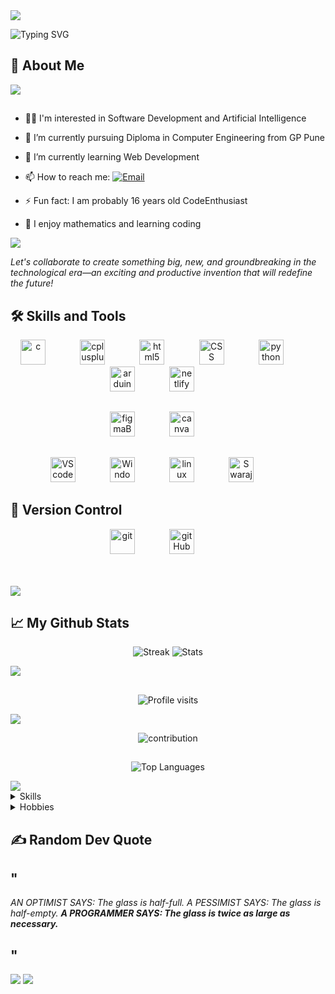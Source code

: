 <img src="https://capsule-render.vercel.app/api?&color=gradient&height=350&section=header&text=Hey,%20👋%20I%20am%20Swaraj!&fontSize=75&animation=fadeIn&textColor=white">


![Typing SVG](https://readme-typing-svg.herokuapp.com/?lines=A%20full%20time%20learner%20and%20programmer.;%20A%20Computer%20Engineering%20Student.&font=italic&fontSize=50&color=FF4500&fontWeight=bold)


## 🚀 About Me

<img src="https://user-images.githubusercontent.com/73097560/115834477-dbab4500-a447-11eb-908a-139a6edaec5c.gif">

## 

- 👩‍💻 I'm interested in Software Development and Artificial Intelligence 

- 🌱 I’m currently pursuing Diploma in Computer Engineering from GP Pune

- 👀 I’m currently learning Web Development

- 📫 How to reach me:   [![Email](https://img.shields.io/badge/Mail-004788?style=for-the-badge&logo=gmail&logoColor=red)](mailto:swarajmohite16@gmail.com)

- ⚡ Fun fact: I am probably 16 years old CodeEnthusiast

- 🧠 I enjoy mathematics and learning coding

<img src="https://user-images.githubusercontent.com/73097560/115834477-dbab4500-a447-11eb-908a-139a6edaec5c.gif">

<i>Let's collaborate to create something big, new, and groundbreaking in the technological era—an exciting and productive invention that will redefine the future!</i>

##


## 🛠 Skills and Tools

 <p align= "center">

  <img src="https://user-images.githubusercontent.com/25181517/192106070-46255bcf-65e6-4c6b-a296-bf8d0d8fb2a7.png" alt="c" width="40" height="40"/>
   &nbsp&nbsp&nbsp&nbsp&nbsp&nbsp&nbsp&nbsp&nbsp&nbsp&nbsp&nbsp
   <img src ="https://user-images.githubusercontent.com/25181517/192106073-90fffafe-3562-4ff9-a37e-c77a2da0ff58.png" alt="cplusplus" width="40" height="40"/>
   &nbsp&nbsp&nbsp&nbsp&nbsp&nbsp&nbsp&nbsp&nbsp&nbsp&nbsp&nbsp
  <img src="https://user-images.githubusercontent.com/25181517/192158954-f88b5814-d510-4564-b285-dff7d6400dad.png" alt="html5" width="40" height="40"/>
   &nbsp&nbsp&nbsp&nbsp&nbsp&nbsp&nbsp&nbsp&nbsp&nbsp&nbsp&nbsp
  <img src="https://user-images.githubusercontent.com/25181517/183898674-75a4a1b1-f960-4ea9-abcb-637170a00a75.png" alt="CSS" width="40" height="40"/>
   &nbsp&nbsp&nbsp&nbsp&nbsp&nbsp&nbsp&nbsp&nbsp&nbsp&nbsp&nbsp
   <img src="https://user-images.githubusercontent.com/25181517/183423507-c056a6f9-1ba8-4312-a350-19bcbc5a8697.png" alt="pythonBasics" width="40" height="40"/>
   &nbsp&nbsp&nbsp&nbsp&nbsp&nbsp&nbsp&nbsp&nbsp&nbsp&nbsp&nbsp
   <img src="https://github.com/marwin1991/profile-technology-icons/assets/136815194/a57a85ba-e2dd-4036-85b6-7e1532391627" alt="arduinoUNO" width="40" height="40"/>
   &nbsp&nbsp&nbsp&nbsp&nbsp&nbsp&nbsp&nbsp&nbsp&nbsp&nbsp&nbsp 
   <img src="https://encrypted-tbn0.gstatic.com/images?q=tbn:ANd9GcQrvwgpiqc9FrNeVcW-NQekpPIwIcktyys_nw&s" alt="netlify" width="40" height="40"/>
   &nbsp&nbsp&nbsp&nbsp&nbsp&nbsp&nbsp&nbsp&nbsp&nbsp&nbsp&nbsp 
   </p>
   
   ##
   <p align= " center">
   <img src="https://user-images.githubusercontent.com/25181517/189715289-df3ee512-6eca-463f-a0f4-c10d94a06b2f.png" alt="figmaBasics" width="40" height="40"/>
   &nbsp&nbsp&nbsp&nbsp&nbsp&nbsp&nbsp&nbsp&nbsp&nbsp&nbsp&nbsp
   <img src="https://github-production-user-asset-6210df.s3.amazonaws.com/136815194/253220886-02494c7c-de6a-43a6-9293-6369696842ed.png" alt="canva" width="40" height="40"/>
   &nbsp&nbsp&nbsp&nbsp&nbsp&nbsp&nbsp&nbsp&nbsp&nbsp&nbsp&nbsp </p>
   
   ##
   <p align= " center">
   <img src="https://user-images.githubusercontent.com/25181517/192108891-d86b6220-e232-423a-bf5f-90903e6887c3.png" alt="VScode" width="40" height="40"/>
   &nbsp&nbsp&nbsp&nbsp&nbsp&nbsp&nbsp&nbsp&nbsp&nbsp&nbsp&nbsp
   <img src="https://user-images.githubusercontent.com/25181517/186884150-05e9ff6d-340e-4802-9533-2c3f02363ee3.png" alt="Windows" width="40" height="40"/>
   &nbsp&nbsp&nbsp&nbsp&nbsp&nbsp&nbsp&nbsp&nbsp&nbsp&nbsp&nbsp
   <img src="https://github.com/marwin1991/profile-technology-icons/assets/76662862/2481dc48-be6b-4ebb-9e8c-3b957efe69fa" alt="linux" width="40" height="40"/>
   &nbsp&nbsp&nbsp&nbsp&nbsp&nbsp&nbsp&nbsp&nbsp&nbsp&nbsp&nbsp
    <a href="https://replit.com/@swarajmohite16" target="blank"><img src="https://upload.wikimedia.org/wikipedia/commons/thumb/7/78/New_Replit_Logo.svg/1200px-New_Replit_Logo.svg.png" alt="SwarajMohite_replit" height="40" width="40" /></a>
 &nbsp&nbsp&nbsp&nbsp&nbsp&nbsp&nbsp&nbsp&nbsp&nbsp&nbsp&nbsp
</p>

## 🧰 Version Control
<p align="center">
  <img src="https://user-images.githubusercontent.com/25181517/192108372-f71d70ac-7ae6-4c0d-8395-51d8870c2ef0.png" alt="git" width="40" height="40"/>
   &nbsp&nbsp&nbsp&nbsp&nbsp&nbsp&nbsp&nbsp&nbsp&nbsp&nbsp&nbsp
  <img src="https://user-images.githubusercontent.com/25181517/192108374-8da61ba1-99ec-41d7-80b8-fb2f7c0a4948.png" alt="gitHub" width="40" height="40"/>
   &nbsp&nbsp&nbsp&nbsp&nbsp&nbsp&nbsp&nbsp&nbsp&nbsp&nbsp&nbsp
</p>


<br><br>
<img src="https://user-images.githubusercontent.com/73097560/115834477-dbab4500-a447-11eb-908a-139a6edaec5c.gif">
## 📈 My Github Stats
 <p align= " center">
  <img src="https://github-readme-streak-stats.herokuapp.com/?user=SwarajMohite&show_icons=true&locale=en&theme=dark" alt="Streak">
  <img src="https://github-readme-stats.vercel.app/api?username=SwarajMohite&show_icons=true&locale=en&theme=dark" alt="Stats">
  </p>
<img src="https://user-images.githubusercontent.com/73097560/115834477-dbab4500-a447-11eb-908a-139a6edaec5c.gif">

##
<p align= " center"> 
  <img src="https://komarev.com/ghpvc/?username=SwarajMohite&label=Profile%20Visit&color=0e75b6&style=flat&show_icons=true&locale=en&theme=dark" alt="Profile visits">
</p>

[![](https://visitcount.itsvg.in/api?id=SwarajMohite&icon=5&color=7)](https://visitcount.itsvg.in)





  <p align= " center">
  <img align= " center" src="https://github-contributor-stats.vercel.app/api?username=SwarajMohite&layout=compact&show_icons=true&locale=en&theme=dark&combine_all_yearly_contributions=true"alt="contribution">
</p>

##

  <p align= " center">
  <img align= " center" src="https://github-readme-stats.vercel.app/api/top-langs?username=SwarajMohite&layout=compact&show_icons=true&locale=en&theme=dark" alt="Top Languages">
</p>
<img src="https://user-images.githubusercontent.com/73097560/115834477-dbab4500-a447-11eb-908a-139a6edaec5c.gif">



  <details>
  <summary>Skills</summary>

- Problem Solving
- Researching & Learning
- Web page designing
- Anchoring 
</details>

<details>
  <summary>Hobbies</summary>
</br> 
 -  📚 Writing & Reading <br>
 -  🎧 Listening to Music <br>
 -  👨🏻‍💻 Learning <br>
 -  🔁 Drawing and Painting <br>
</details>


## ✍️ Random Dev Quote
## "
 
<i>AN OPTIMIST SAYS: The glass is half-full. A PESSIMIST SAYS: The glass is half-empty. <b>A PROGRAMMER SAYS: The glass is twice as large as necessary. </b></i>

## "


<img src="https://user-images.githubusercontent.com/73097560/115834477-dbab4500-a447-11eb-908a-139a6edaec5c.gif">



<img src="https://capsule-render.vercel.app/api?&section=header&animation=fadeIn&height=150">

 
                
            

